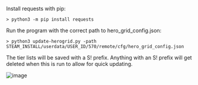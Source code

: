Install requests with pip:

```> python3 -m pip install requests```

Run the program with the correct path to hero_grid_config.json:

```> python3 update-herogrid.py -path STEAM_INSTALL/userdata/USER_ID/570/remote/cfg/hero_grid_config.json```

The tier lists will be saved with a S! prefix. Anything with an S! prefix will get deleted when this is run to allow for quick updating.

![image](https://user-images.githubusercontent.com/6697473/94150156-6b4f2d80-fe3e-11ea-9226-9ac26a25ea7e.png)